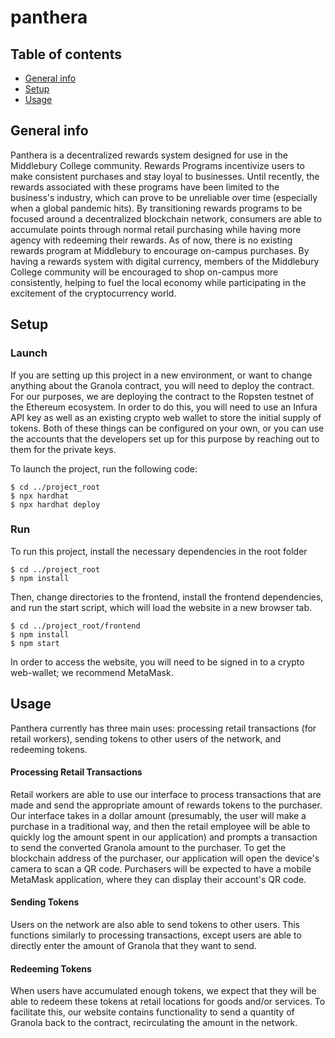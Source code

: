 # panthera


## Table of contents
* [General info](#general-info)
* [Setup](#setup)
* [Usage](#technologies)

## General info
Panthera is a decentralized rewards system designed for use in the Middlebury
College community. Rewards Programs incentivize users to make consistent
purchases and stay loyal to businesses. Until recently, the rewards associated
with these programs have been limited to the business's industry, which can
prove to be unreliable over time (especially when a global pandemic hits). By
transitioning rewards programs to be focused around a decentralized blockchain
network, consumers are able to accumulate points through normal retail
purchasing while having more agency with redeeming their rewards. As of now,
there is no existing rewards program at Middlebury to encourage on-campus
purchases. By having a rewards system with digital currency, members of the
Middlebury College community will be encouraged to shop on-campus more
consistently, helping to fuel the local economy while participating in the
excitement of the cryptocurrency world.

## Setup

### Launch
If you are setting up this project in a new environment, or want to change
anything about the Granola contract,  you will need to deploy the contract. For
our purposes, we are deploying the contract to the Ropsten testnet of the
Ethereum ecosystem. In order to do this, you will need to use an Infura API key
as well as an existing crypto web wallet to store the initial supply of tokens.
Both of these things can be configured on your own, or you can use the accounts
that the developers set up for this purpose by reaching out to them for the
private keys.

To launch the project, run the following code:
```
$ cd ../project_root
$ npx hardhat
$ npx hardhat deploy
```

### Run
To run this project, install the necessary dependencies in the root folder

```
$ cd ../project_root
$ npm install
```

Then, change directories to the frontend, install the frontend dependencies, and
run the start script, which will load the website in a new browser tab.

```
$ cd ../project_root/frontend
$ npm install
$ npm start
```

In order to access the website, you will need to be signed in to a crypto
web-wallet; we recommend MetaMask.


## Usage
Panthera currently has three main uses: processing retail transactions (for
retail workers), sending tokens to other users of the network, and redeeming
tokens.


#### Processing Retail Transactions
Retail workers are able to use our interface to process transactions that are
made and send the appropriate amount of rewards tokens to the purchaser. Our
interface takes in a dollar amount (presumably, the user will make a purchase
in a traditional way, and then the retail employee will be able to quickly log
the amount spent in our application) and prompts a transaction to send the
converted Granola amount to the purchaser. To get the blockchain address of the
purchaser, our application will open the device's camera to scan a QR code.
Purchasers will be expected to have a mobile MetaMask application, where they
can display their account's QR code.

#### Sending Tokens
Users on the network are also able to send tokens to other users. This functions
similarly to processing transactions, except users are able to directly enter
the amount of Granola that they want to send.

#### Redeeming Tokens
When users have accumulated enough tokens, we expect that they will be able to
redeem these tokens at retail locations for goods and/or services. To facilitate
this, our website contains functionality to send a quantity of Granola back
to the contract, recirculating the amount in the network. 
